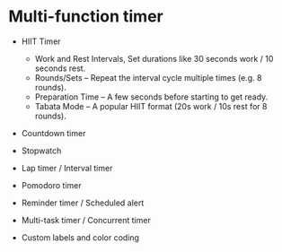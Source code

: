 # Multi-function timer

- HIIT Timer
  - Work and Rest Intervals, Set durations like 30 seconds work / 10 seconds rest.
  - Rounds/Sets – Repeat the interval cycle multiple times (e.g. 8 rounds).
  - Preparation Time – A few seconds before starting to get ready.
  - Tabata Mode – A popular HIIT format (20s work / 10s rest for 8 rounds).

- Countdown timer
- Stopwatch
- Lap timer / Interval timer
- Pomodoro timer
- Reminder timer / Scheduled alert
- Multi-task timer / Concurrent timer
- Custom labels and color coding
